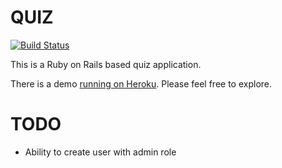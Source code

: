 # QUIZ
[![Build Status](https://travis-ci.org/github/NILID/quiz.png)](https://travis-ci.org/github/NILID/quiz)

This is a Ruby on Rails based quiz application.

There is a demo  [running on Heroku](https://quizavr.herokuapp.com/). Please feel free to explore.

# TODO

* Ability to create user with admin role